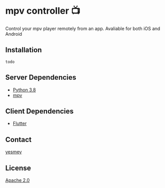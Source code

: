 # mpv controller :tv:
Control your mpv player remotely from an app. Avaliable for both iOS and Android

## Installation
```
todo
```
## Server Dependencies
* [Python 3.8](https://www.python.org/)
* [mpv](https://mpv.io/)

## Client Dependencies
* [Flutter](https://flutter.dev/)

## Contact
[yesmey](https://github.com/yesmey)

## License
[Apache 2.0](https://opensource.org/licenses/Apache-2.0)
